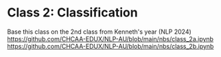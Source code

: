 # Class 2: Classification
Base this class on the 2nd class from Kenneth's year (NLP 2024)
https://github.com/CHCAA-EDUX/NLP-AU/blob/main/nbs/class_2a.ipynb
https://github.com/CHCAA-EDUX/NLP-AU/blob/main/nbs/class_2b.ipynb